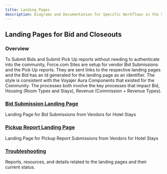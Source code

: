 ```yaml
---
title: Landing Pages
description: Diagrams and Documentation for Specific Workflows in the System
---
```


## Landing Pages for Bid and Closeouts

### Overview
To Submit Bids and Submit Pick Up reports without needing to authenticate into the community, Force.com Sites are setup for vendor Bid Submissions and the Pick Up reports.  They are sent links to the respective landing pages and the Bid has an Id generated for the landing page as an identifier.   The style is consistent with the Voyajer Aura Components that existed for the Community.  The processes both involve the key processes that impact Bid, Housing (Room Types and Stays), Revenue (Commission + Revenue Types).  

### [Bid Submission Landing Page](landing-page-bid-submission)
Landing Page for Bid Submissions from Vendors for Hotel Stays
### [Pickup Report Landing Page](landing-page-pickup-report)
Landing Page for Pickup Report Submissions from Vendors for Hotel Stays
### [Troubleshooting](landing-page-troubleshooting)
Reports, resources, and details related to the landing pages and their current status.
